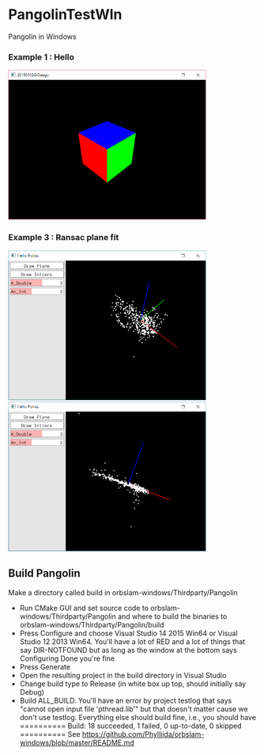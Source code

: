 # PangolinTestWIn
Pangolin in Windows

### Example 1 : Hello
<img src='01_Hello/Screenshots/helloworld.png' width =400px/>

### Example 3 : Ransac plane fit
<img src='03_PlaneRansac/Screenshots/image01.png' width =400px/>
<img src='03_PlaneRansac/Screenshots/image03.png' width =400px/>

## Build Pangolin
 Make a directory called build in orbslam-windows/Thirdparty/Pangolin
- Run CMake GUI and set source code to orbslam-windows/Thirdparty/Pangolin and where to build the binaries to orbslam-windows/Thirdparty/Pangolin/build
- Press Configure and choose Visual Studio 14 2015 Win64 or Visual Studio 12 2013 Win64. You'll have a lot of RED and a lot of things that say DIR-NOTFOUND but as long as the window at the bottom says Configuring Done you're fine
- Press Generate
- Open the resulting project in the build directory in Visual Studio
- Change build type to Release (in white box up top, should initially say Debug)
- Build ALL_BUILD. You'll have an error by project testlog that says "cannot open input file 'pthread.lib'" but that doesn't matter cause we don't use testlog. Everything else should build fine, i.e., you should have
========== Build: 18 succeeded, 1 failed, 0 up-to-date, 0 skipped ==========
See https://github.com/Phylliida/orbslam-windows/blob/master/README.md

